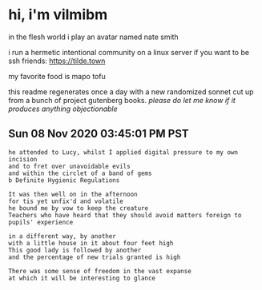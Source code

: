 # hi, i'm vilmibm

in the flesh world i play an avatar named nate smith

i run a hermetic intentional community on a linux server if you want to be ssh friends: https://tilde.town

my favorite food is mapo tofu

this readme regenerates once a day with a new randomized sonnet cut up from a bunch of project gutenberg books.
_please do let me know if it produces anything objectionable_

## Sun 08 Nov 2020 03:45:01 PM PST

    he attended to Lucy, whilst I applied digital pressure to my own incision
    and to fret over unavoidable evils
    and within the circlet of a band of gems
    b Definite Hygienic Regulations
    
    It was then well on in the afternoon
    for tis yet unfix'd and volatile
    he bound me by vow to keep the creature
    Teachers who have heard that they should avoid matters foreign to pupils' experience
    
    in a different way, by another
    with a little house in it about four feet high
    This good lady is followed by another
    and the percentage of new trials granted is high
    
    There was some sense of freedom in the vast expanse
    at which it will be interesting to glance
